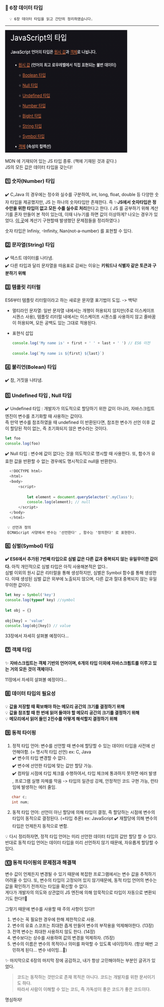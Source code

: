 ### 🚀 6장 데이터 타입

      💡 6장 데이터 타입을 읽고 간단히 정리하였습니다.

---

<img src="../../imgs/DataType.png" width="400" height="400"/>

MDN 에 기재되어 있는 JS 타입 종류. (책에 기재된 것과 같다.)  
JS의 모든 값은 데이터 타입을 갖는다!

### 1️⃣ 숫자(Number) 타입

✔️ C,Java 의 경우에는 정수와 실수를 구분하여, int, long, float, double 등 다양한 숫자 타입을 제공했지만, JS 는 하나의 숫자타입만 존재한다.
즉 ✨**JS에서 숫자타입은 정수만을 위한 타입이 없고 모든 수를 실수로 처리**한다고 한다. ( JS 를 공부하기 위해 계산기를 혼자 만들어 본 적이 있는데, 이때 나누기를 하면 값이 이상하게? 나오는 경우가 있었다. [이 곳](https://velog.io/@naakite/JavaScript-%EA%B3%84%EC%82%B0%EA%B8%B0)에 계산기 구현할때 발생했던 문제점들을 정리하였다.)

숫자 타입은 Infiniy, -Infinity, Nan(not-a-number) 를 표현할 수 있다.

### 2️⃣ 문자열(String) 타입

✔️ 텍스트 데이터를 나타냄.  
✔️ 다른 타입과 달리 문자열을 따옴표로 감싸는 이유는 **키워드나 식별자 같은 토큰과 구분하기 위해**

### 3️⃣ 템플릿 리터럴

ES6부터 템플릿 리터럴이라고 하는 새로운 문자열 표기법이 도입. -> 백틱!

- 멀티라인 문자열: 일반 문자열 내에서는 개행이 허용되지 않지만(주로 이스케이프 시퀀스 사용), 템플릿 리터럴 내에서는 이스케이프 시퀀스를 사용하지 않고 줄바꿈이 허용되며, 모든 공백도 있는 그대로 적용된다.

- 표현식 삽입

  ```js
  console.log('My name is' + first + ' ' + last + ' ') // ES6 이전

  console.log(`My name is ${first} ${last}`)
  ```

### 4️⃣ 불리언(Bolean) 타입

✔️ 참, 거짓을 나타냄.

### 5️⃣ Undefined 타입 , Null 타입

✔️ Undefined 타입 : 개발자가 의도적으로 할당하기 위한 값이 아니라, 자바스크립트 엔진이 변수를 초기화할 때 사용하는 값이다.  
즉 만약 변수를 참조하였을 때 undefined 이 반환된다면, 참조한 변수가 선언 이후 값이 할당된 적이 없는, 즉 초기화되지 않은 변수라는 것이다.

```js
let foo
console.log(foo)
```

✔️ Null 타입 : 변수에 값이 없다는 것을 의도적으로 명시할 때 사용한다.
또, 함수가 유효한 값을 반환할 수 없는 경우에도 명시적으로 null을 반환한다.

```js
  <!DOCTYPE html>
  <html>
  <body>
      <script>

          let element = document.querySelector('.myClass');
          console.log(element); // null
      </script>
  </body>
  </html>
```

     💡 선언과 정의
     ECMAScript 사양에서 변수는 '선언한다' , 함수는 '정의한다' 로 표현한다.

### 6️⃣ 심벌(Symbol) 타입

**✔️ ES6에서 추가된 7번째 타입으로 심벌 값은 다른 값과 중복되지 않는 유일무이한 값이다.** 아직 개인적으로 심벌 타입은 아직 사용해본적은 없다..  
심벌 이외의 원시 값은 리터럴을 통해 생성하지만, 심벌은 Symbol 함수를 통해 생성한다. 이때 생성된 심벌 값은 외부에 노출되지 않으며, 다른 값과 절대 중복되지 않는 유일무이한 값이다.

```js
let key = Symbol('key')
console.log(typeof key) //symbol

let obj = {}

obj[key] = 'value'
console.log(obj[key]) // value
```

33장에서 자세히 살펴볼 예정이다...

### 7️⃣ 객체 타입

✨ **자바스크립트는 객체 기반의 언어이며, 6개의 타입 이외에 자바스크릡트를 이루고 있는 거의 모든 것이 객체이다.**

11장에서 자세히 살펴볼 예정이다...

### 8️⃣ 데이터 타입의 필요성

💡 **값을 저장할 때 확보해야 하는 메모리 공간의 크기를 결정하기 위해**  
 💡 **값을 참조할 때 한 번에 읽어 들여야 할 메모리 공간의 크기를 결정하기 위해**  
💡 **메모리에서 읽어 들인 2진수를 어떻게 해석할지 결정하기 위해**

### 9️⃣ 동적 타이핑

1.  정적 타입 언어: 변수를 선언할 때 변수에 할당할 수 있는 데이터 타입을 사전에 선언해야함. (= 명시적 타입 선언) ex: C, Java  
    ✔️ 변수의 타입 변경할 수 없다.  
    ✔️ 변수에 선언한 타입에 맞는 값만 할당 가능.  
    ✔️ 컴파일 시점에 타입 체크를 수행하여서, 타입 체크에 통과하지 못하면 에러 발생 , 프로그램 실행 자체를 막음 -> 타입의 일관성 강제, 안정적인 코드 구현 가능, 런타임에 발생하는 에러 줄임.

```c
   char c;
   int num;
```

2.  동적 타입 언어: 선언이 아닌 할당에 의해 타입이 결정, 즉 할당하는 시점에 변수의 타입이 동적으로 결정된다. (=타입 추론) ex: JavaScript
    ✔️ 재할당에 의해 변수의 타입은 언제든지 동적으로 변함.

💡 다시 정리하자면, 정적 타입 언어는 미리 선언한 데이터 타입의 값만 할당 할 수 있다. 반대로 동적 타입 언어는 데이터 타입을 미리 선언하지 않기 때문에, 자유롭게 할당할 수 있다.

### 🔟 동적 타이핑의 문제점과 해결책

변수 값이 언제든지 변경될 수 있기 때문에 복잡한 프로그램에서는 변수 값을 추적하기 어려울 수 있다. 또, 변수의 타입이 고정되어 있지 않기때문에, 동적 타입 언어의 변수는 값을 확인하기 전까지는 타입을 확신할 수 없다.  
게다가 개발자의 의도와 상관없이 JS 엔진에 의해 암묵적으로 타입이 자동으로 변환되기도 한다!!😬

그렇기 때문에 변수를 사용할 때 주의 사항이 있다!!

1. 변수는 꼭 필요한 경우에 한해 제한적으로 사용.
2. 변수의 유효 스코프는 최대한 좁게 만들어 변수의 부작용을 억제해야한다. (13장)
3. 전역 변수는 최대한 사용하지 않도 한다. (14장)
4. 변수보다는 상수를 사용하여 값의 변경을 억제하자. (15장)
5. 변수의 이름은 변수의 목적이나 의미를 파악할 수 있도록 네이밍하자. (항상 매번 고민하게 된다... 변수 네이밍...🤔)

✨ 마지막으로 6장의 마지막 장에 공감하고, 내가 항상 고민해야하는 부분인 글귀가 있었다.

> 코드는 동작하는 것만으로 존재 목적은 아니다. 코드는 개발자를 위한 문서이기도 하다.  
> 따라서 사람이 이해할 수 있는 코드, 즉 가독성이 좋은 코드가 좋은 코드이다.

명심하자!
